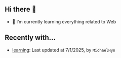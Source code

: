 ## Hi there 👋

- 🌱 I’m currently learning everything related to Web

## Recently with...

<!-- WATCHED_PROJECTS_START_TAG -->
- [learning](https://github.com/hanyaonian/learning/commit/bc4567eef2c6cd605a92dc8dc64fff668dba637d): Last updated at 7/1/2025, by `MichaelHyn`
<!-- WATCHED_PROJECTS_END_TAG -->
